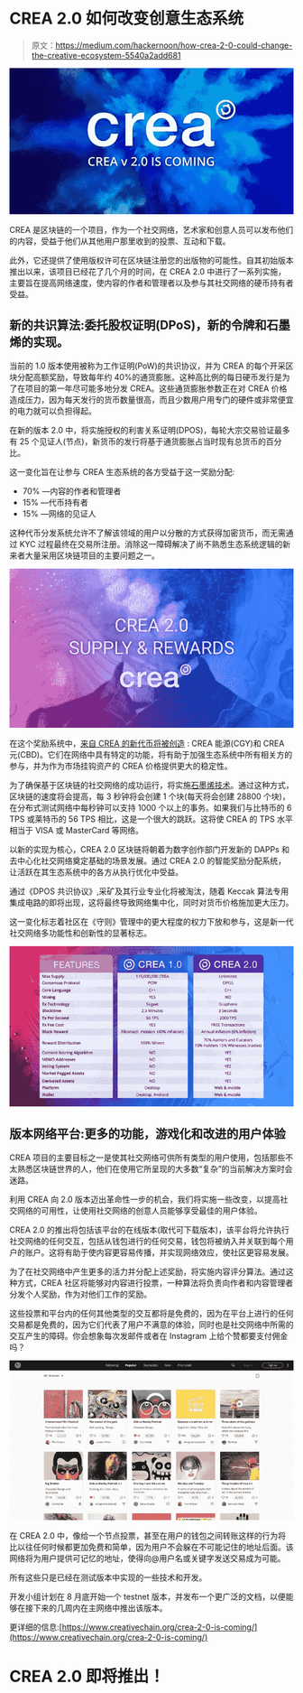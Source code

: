 # CREA 2.0 如何改变创意生态系统

> 原文：<https://medium.com/hackernoon/how-crea-2-0-could-change-the-creative-ecosystem-5540a2add681>

![](img/61a59477bf38c36ae7eb6bc8921c37ce.png)

CREA 是区块链的一个项目，作为一个社交网络，艺术家和创意人员可以发布他们的内容，受益于他们从其他用户那里收到的投票、互动和下载。

此外，它还提供了使用版权许可在区块链注册您的出版物的可能性。自其初始版本推出以来，该项目已经花了几个月的时间，在 CREA 2.0 中进行了一系列实施，主要旨在提高网络速度，使内容的作者和管理者以及参与其社交网络的硬币持有者受益。

## 新的共识算法:委托股权证明(DPoS)，新的令牌和石墨烯的实现。

当前的 1.0 版本使用被称为工作证明(PoW)的共识协议，并为 CREA 的每个开采区块分配高额奖励，导致每年约 40%的通货膨胀。这种高比例的每日硬币发行是为了在项目的第一年尽可能多地分发 CREA。这些通货膨胀参数正在对 CREA 价格造成压力，因为每天发行的货币数量很高，而且少数用户用专门的硬件或非常便宜的电力就可以负担得起。

在新的版本 2.0 中，将实施授权的利害关系证明(DPOS)，每轮大宗交易验证最多有 25 个见证人(节点)，新货币的发行将基于通货膨胀占当时现有总货币的百分比。

这一变化旨在让参与 CREA 生态系统的各方受益于这一奖励分配:

*   70% —内容的作者和管理者
*   15% —代币持有者
*   15% —网络的见证人

这种代币分发系统允许不了解该领域的用户以分散的方式获得加密货币，而无需通过 KYC 过程最终在交易所注册。消除这一障碍解决了尚不熟悉生态系统逻辑的新来者大量采用区块链项目的主要问题之一。

![](img/1a65ca9313bb82bdd41801d5b319708e.png)

在这个奖励系统中，[来自 CREA 的新代币将被创造](https://www.creativechain.org/the-new-tokens-of-crea-2-0/) : CREA 能源(CGY)和 CREA 元(CBD)。它们在网络中具有特定的功能，将有助于加强生态系统中所有相关方的参与，并为作为市场挂钩资产的 CREA 价格提供更大的稳定性。

为了确保基于区块链的社交网络的成功运行，将实施[石墨烯技术](http://docs.bitshares.org/)。通过这种方式，区块链的速度将会提高，每 3 秒钟将会创建 1 个块(每天将会创建 28800 个块)，在分布式测试网络中每秒钟可以支持 1000 个以上的事务。如果我们与比特币的 6 TPS 或莱特币的 56 TPS 相比，这是一个很大的跳跃。这将使 CREA 的 TPS 水平相当于 VISA 或 MasterCard 等网络。

以新的实现为核心，CREA 2.0 区块链将朝着为数字创作部门开发新的 DAPPs 和去中心化社交网络奠定基础的场景发展。通过 CREA 2.0 的智能奖励分配系统，让活跃在其生态系统中的各方从执行优化中受益。

通过《DPOS 共识协议》,采矿及其行业专业化将被淘汰，随着 Keccak 算法专用集成电路的即将出现，这将最终导致网络集中化，同时对货币价格施加更大压力。

这一变化标志着社区在《守则》管理中的更大程度的权力下放和参与，这是新一代社交网络多功能性和创新性的显著标志。

![](img/cf039f486e1d2d5ee7cbbeec3bd06cb0.png)

## 版本网络平台:更多的功能，游戏化和改进的用户体验

CREA 项目的主要目标之一是使其社交网络可供所有类型的用户使用，包括那些不太熟悉区块链世界的人，他们在使用它所呈现的大多数“复杂”的当前解决方案时会迷路。

利用 CREA 向 2.0 版本迈出革命性一步的机会，我们将实施一些改变，以提高社交网络的可用性，让使用社交网络的创意人员能够享受最佳的用户体验。

CREA 2.0 的推出将包括该平台的在线版本(取代可下载版本)，该平台将允许执行社交网络的任何交互，包括从钱包进行的任何交易，钱包将被纳入并关联到每个用户的账户。这将有助于使内容更容易传播，并实现网络效应，使社区更容易发展。

为了在社交网络中产生更多的活力并分配上述奖励，将实施内容评分算法。通过这种方式，CREA 社区将能够对内容进行投票，一种算法将负责向作者和内容管理者分发个人奖励，作为对他们工作的奖励。

这些投票和平台内的任何其他类型的交互都将是免费的，因为在平台上进行的任何交易都是免费的，因为它们代表了用户不满意的体验，同时也是社交网络中所需的交互产生的障碍。你会想象每次发邮件或者在 Instagram 上给个赞都要支付佣金吗？

![](img/50dd565ac2bcf0253f9d92f8fde3c9a6.png)

在 CREA 2.0 中，像给一个节点投票，甚至在用户的钱包之间转账这样的行为将比以往任何时候都更加免费和简单，因为用户不会躲在不可能记住的地址后面。该网络将为用户提供可记忆的地址，使得向@用户名或关键字发送交易成为可能。

所有这些只是已经在测试版本中实现的一些技术和开发。

开发小组计划在 8 月底开始一个 testnet 版本，并发布一个更广泛的文档，以便能够在接下来的几周内在主网络中推出该版本。

更详细的信息:[https://www.creativechain.org/crea-2-0-is-coming/](https://www.creativechain.org/crea-2-0-is-coming/)

# CREA 2.0 即将推出！